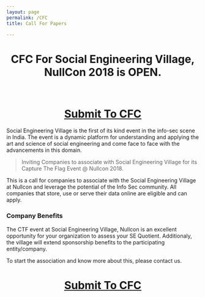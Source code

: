 ```yaml
---
layout: page
permalink: /CFC
title: Call For Papers

---
```

<center><h1>CFC For Social Engineering Village, NullCon 2018 is OPEN.</h1></center><br>

<center><u><h1><a href='mailto:sevillagenullcon@gmail.com'>Submit To CFC</a></h1></u></center>

Social Engineering Village is the first of its kind event in the info-sec scene in India. The event is a dynamic platform for understanding and applying the art and science of social engineering and come face to face with the advancements in this domain.

> Inviting Companies to associate with Social Engineering Village for its Capture The Flag Event @ Nullcon 2018.

This is a call for companies to associate with the Social Engineering Village at Nullcon and leverage the potential of the Info Sec community. All companies that store, use or serve their data online are eligible and can apply.

### Company Benefits

The CTF event at Social Engineering Village, Nullcon is an excellent opportunity for your organization to assess your SE Quotient. Additionaly, the village will extend sponsorship benefits to the participating entity/company.

To start the association and know more about this, please contact us.
<center><u><h1><a href='mailto:sevillagenullcon@gmail.com'>Submit To CFC</a></h1></u></center>
